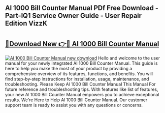 ## Al 1000 Bill Counter Manual PDf Free Download - Part-lQ1 Service Owner Guide - User Repair Edition VizzK

# <h2><a href="http://bc24931.oget.top/?id=Al+1000+Bill+Counter+Manual">🔗Download New 👉🔴 Al 1000 Bill Counter Manual</a></h2>

[![Al 1000 Bill Counter Manual new download](https://i.imgur.com/5g1atiW.png)](http://bc24931.oget.top/?id=Al+1000+Bill+Counter+Manual)
Hello and welcome to the user manual for your newly integrated Al 1000 Bill Counter Manual. This guide is here to help you make the most of your product by providing a comprehensive overview of its features, functions, and benefits. You will find step-by-step instructions for installation, usage, maintenance, and troubleshooting. Please Keep Al 1000 Bill Counter Manual This Manual For future reference and troubleshooting tips. With features like list of features, your new Al 1000 Bill Counter Manual empowers you to achieve exceptional results. We're Here to Help Al 1000 Bill Counter Manual. Our customer support team is ready to assist you with any questions or concerns.
